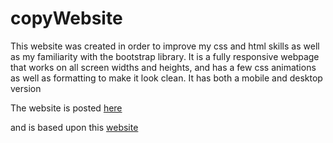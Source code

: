 # copyWebsite

This website was created in order to improve my css and html skills as well as my familiarity with the bootstrap library. It is a fully responsive webpage that works on all screen widths and heights, and has a few css animations as well as formatting to make it look clean. It has both a mobile and desktop version

The website is posted [here](https://michael-shu.github.io/copyWebsite/)

and is based upon this [website](https://myresourceslp.resourcesify.com/lp#/af/6259971d0a8300ea68b4d87c?sr=1&s1=1020280d51d6230001d9a5d92fe7a9&s2=&s3=&fn=%7Bfirst%7D&ln=%7Blast%7D&em=%7Bemail%7D&z=%7Bzip%7D&utm_source=r4m_1_5ceed0f80fef7d05ef33449a&utm_medium=cpa&utm_campaign=196)
